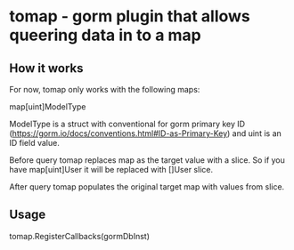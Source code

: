 # tomap - gorm plugin that allows queering data in to a map

## How it works

For now, tomap only works with the following maps:

map[uint]ModelType

ModelType is a struct with conventional for gorm primary key ID (https://gorm.io/docs/conventions.html#ID-as-Primary-Key) and uint is an ID field value.

Before query tomap replaces map as the target value with a slice. So if you have map[uint]User it will be replaced with []User slice.

After query tomap populates the original target map with values from slice.


## Usage

tomap.RegisterCallbacks(gormDbInst)